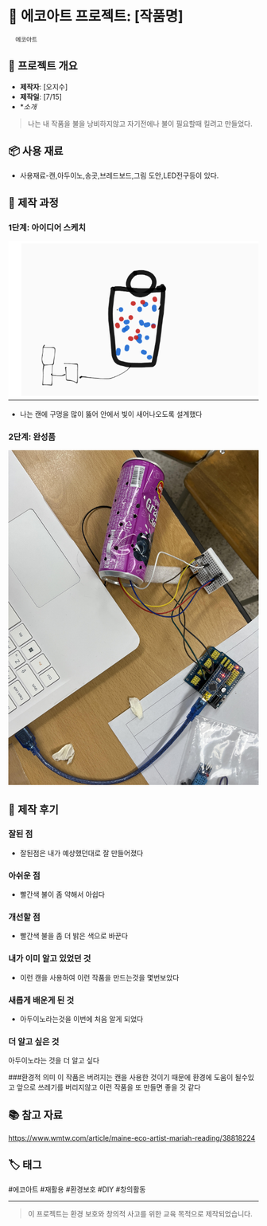 # 🌱 에코아트 프로젝트: [작품명]
      에코아트
## 📖 프로젝트 개요
- **제작자**: [오지수]
- **제작일**: [7/15]
- **소개*
> 나는 내 작품을 불을 낭비하지않고 자기전에나 불이 필요할때 킬려고 만들었다.

## 📦 사용 재료
- 사용재료-캔,아두이노,송곳,브레드보드,그림 도안,LED전구등이 있다.

## 🔧 제작 과정


### 1단계: 아이디어 스케치
![스케치 이미지](스케치.png)
- 나는 캔에 구멍을 많이 뚫어 안에서 빛이 새어나오도록 설계했다
### 2단계: 완성품
![스케치 이미지](완성작.jpg)

## 💭 제작 후기
### 잘된 점
- 잘된점은 내가 예상했던대로 잘 만들어졌다

### 아쉬운 점
-  빨간색 불이 좀 약해서 아쉽다

### 개선할 점
-  빨간색 불을 좀 더 밝은 색으로 바꾼다

### 내가 이미 알고 있었던 것
-  이런 캔을 사용하여 이런 작품을 만드는것을 몇번보았다

### 새롭게 배운게 된 것
-  아두이노라는것을 이번에 처음 알게 되었다

### 더 알고 싶은 것
아두이노라는 것을 더 알고 싶다

###환경적 의미
 이 작품은 버려지는 캔을 사용한 것이기 때문에 환경에 도움이 될수있고 앞으로 쓰레기를 버리지않고 이런 작품을 또 만들면 좋을 것 같다


## 📚 참고 자료
  https://www.wmtw.com/article/maine-eco-artist-mariah-reading/38818224
## 🏷️ 태그
#에코아트 #재활용 #환경보호 #DIY #창의활동

---

> 이 프로젝트는 환경 보호와 창의적 사고를 위한 교육 목적으로 제작되었습니다.
